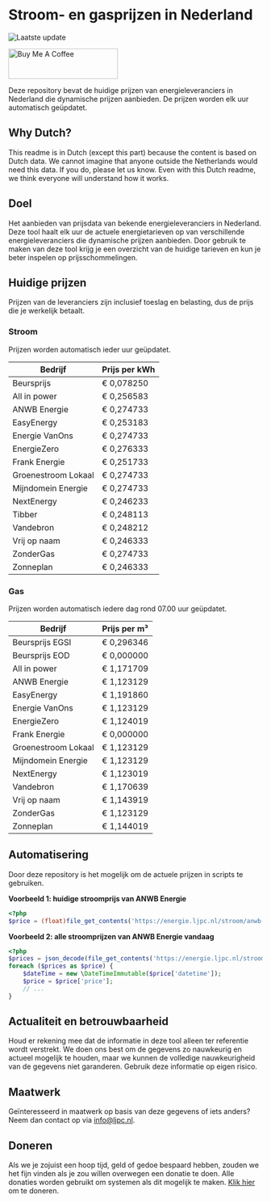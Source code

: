 # Stroom- en gasprijzen in Nederland

![Laatste update](https://img.shields.io/badge/laatste%20update-2024--04--23%2013%3A00%20CET-brightgreen)

<a href="https://www.buymeacoffee.com/Lars-" target="_blank"><img src="https://cdn.buymeacoffee.com/buttons/v2/default-orange.png" alt="Buy Me A Coffee" height="60" style="height: 60px !important;width: 217px !important;" ></a>

Deze repository bevat de huidige prijzen van energieleveranciers in Nederland die dynamische prijzen aanbieden. De prijzen worden elk uur automatisch geüpdatet.

## Why Dutch?

This readme is in Dutch (except this part) because the content is based on Dutch data. We cannot imagine that anyone outside the Netherlands would need this data. If you do, please let us know. Even with this Dutch readme, we think
everyone will understand how it works.

## Doel

Het aanbieden van prijsdata van bekende energieleveranciers in Nederland. Deze tool haalt elk uur de actuele energietarieven op van verschillende energieleveranciers die dynamische prijzen aanbieden. Door gebruik te maken van deze tool
krijg je een overzicht van de huidige tarieven en kun je beter inspelen op prijsschommelingen.

## Huidige prijzen

Prijzen van de leveranciers zijn inclusief toeslag en belasting, dus de prijs die je werkelijk betaalt.

### Stroom

Prijzen worden automatisch ieder uur geüpdatet.

 Bedrijf | Prijs per kWh 
---------|---------------
Beursprijs | € 0,078250
All in power | € 0,256583
ANWB Energie | € 0,274733
EasyEnergy | € 0,253183
Energie VanOns | € 0,274733
EnergieZero | € 0,276333
Frank Energie | € 0,251733
Groenestroom Lokaal | € 0,274733
Mijndomein Energie | € 0,274733
NextEnergy | € 0,246233
Tibber | € 0,248113
Vandebron | € 0,248212
Vrij op naam | € 0,246333
ZonderGas | € 0,274733
Zonneplan | € 0,246333


### Gas

Prijzen worden automatisch iedere dag rond 07.00 uur geüpdatet.

 Bedrijf | Prijs per m³ 
---------|--------------
Beursprijs EGSI | € 0,296346
Beursprijs EOD | € 0,000000
All in power | € 1,171709
ANWB Energie | € 1,123129
EasyEnergy | € 1,191860
Energie VanOns | € 1,123129
EnergieZero | € 1,124019
Frank Energie | € 0,000000
Groenestroom Lokaal | € 1,123129
Mijndomein Energie | € 1,123129
NextEnergy | € 1,123019
Vandebron | € 1,170639
Vrij op naam | € 1,143919
ZonderGas | € 1,123129
Zonneplan | € 1,144019


## Automatisering

Door deze repository is het mogelijk om de actuele prijzen in scripts te gebruiken.

**Voorbeeld 1: huidige stroomprijs van ANWB Energie**

```php
<?php
$price = (float)file_get_contents('https://energie.ljpc.nl/stroom/anwb-energie-nu.txt');

```

**Voorbeeld 2: alle stroomprijzen van ANWB Energie vandaag**

```php
<?php
$prices = json_decode(file_get_contents('https://energie.ljpc.nl/stroom/all-in-power-vandaag.json'),true);
foreach ($prices as $price) {
    $dateTime = new \DateTimeImmutable($price['datetime']);
    $price = $price['price'];
    // ...
}
```

## Actualiteit en betrouwbaarheid

Houd er rekening mee dat de informatie in deze tool alleen ter referentie wordt verstrekt. We doen ons best om de gegevens zo nauwkeurig en actueel mogelijk te houden, maar we kunnen de volledige nauwkeurigheid van de gegevens niet
garanderen. Gebruik deze informatie op eigen risico.

## Maatwerk

Geïnteresseerd in maatwerk op basis van deze gegevens of iets anders? Neem dan contact op
via [info@ljpc.nl](mailto:info@ljpc.nl?subject=Energie%20prijzen).

## Doneren

Als we je zojuist een hoop tijd, geld of gedoe bespaard hebben, zouden we het fijn vinden als je zou willen overwegen een
donatie te doen. Alle donaties worden gebruikt om systemen als dit mogelijk te
maken. [Klik hier](https://www.buymeacoffee.com/Lars-) om te doneren.
